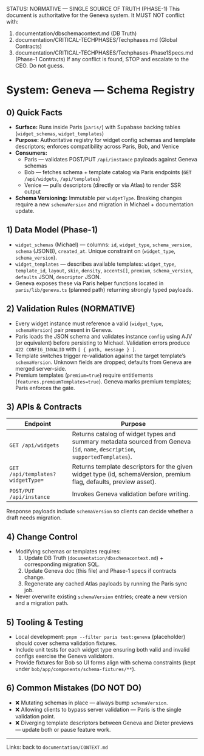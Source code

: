 STATUS: NORMATIVE — SINGLE SOURCE OF TRUTH (PHASE-1)
This document is authoritative for the Geneva system. It MUST NOT conflict with:
1) documentation/dbschemacontext.md (DB Truth)
2) documentation/CRITICAL-TECHPHASES/Techphases.md (Global Contracts)
3) documentation/CRITICAL-TECHPHASES/Techphases-Phase1Specs.md (Phase-1 Contracts)
If any conflict is found, STOP and escalate to the CEO. Do not guess.

# System: Geneva — Schema Registry

## 0) Quick Facts
- **Surface:** Runs inside Paris (`paris/`) with Supabase backing tables (`widget_schemas`, `widget_templates`)
- **Purpose:** Authoritative registry for widget config schemas and template descriptors; enforces compatibility across Paris, Bob, and Venice
- **Consumers:**
  - Paris — validates POST/PUT `/api/instance` payloads against Geneva schemas
  - Bob — fetches schema + template catalog via Paris endpoints (`GET /api/widgets`, `/api/templates`)
  - Venice — pulls descriptors (directly or via Atlas) to render SSR output
- **Schema Versioning:** Immutable per `widgetType`. Breaking changes require a new `schemaVersion` and migration in Michael + documentation update.

## 1) Data Model (Phase-1)
- `widget_schemas` (Michael) — columns: `id`, `widget_type`, `schema_version`, `schema` (JSONB), `created_at`. Unique constraint on (`widget_type`, `schema_version`).
- `widget_templates` — describes available templates: `widget_type`, `template_id`, `layout`, `skin`, `density`, `accents[]`, `premium`, `schema_version`, `defaults` JSON, `descriptor` JSON.
- Geneva exposes these via Paris helper functions located in `paris/lib/geneva.ts` (planned path) returning strongly typed payloads.

## 2) Validation Rules (NORMATIVE)
- Every widget instance must reference a valid (`widget_type`, `schemaVersion`) pair present in Geneva.
- Paris loads the JSON schema and validates instance `config` using AJV (or equivalent) before persisting to Michael. Validation errors produce `422 CONFIG_INVALID` with `[ { path, message } ]`.
- Template switches trigger re-validation against the target template’s `schemaVersion`. Unknown fields are dropped; defaults from Geneva are merged server-side.
- Premium templates (`premium=true`) require entitlements (`features.premiumTemplates=true`). Geneva marks premium templates; Paris enforces the gate.

## 3) APIs & Contracts
| Endpoint | Purpose |
| --- | --- |
| `GET /api/widgets` | Returns catalog of widget types and summary metadata sourced from Geneva (`id`, `name`, `description`, `supportedTemplates`). |
| `GET /api/templates?widgetType=` | Returns template descriptors for the given widget type (id, schemaVersion, premium flag, defaults, preview asset). |
| `POST/PUT /api/instance` | Invokes Geneva validation before writing. |

Response payloads include `schemaVersion` so clients can decide whether a draft needs migration.

## 4) Change Control
- Modifying schemas or templates requires:
  1. Update DB Truth (`documentation/dbschemacontext.md`) + corresponding migration SQL.
  2. Update Geneva doc (this file) and Phase-1 specs if contracts change.
  3. Regenerate any cached Atlas payloads by running the Paris sync job.
- Never overwrite existing `schemaVersion` entries; create a new version and a migration path.

## 5) Tooling & Testing
- Local development: `pnpm --filter paris test:geneva` (placeholder) should cover schema validation fixtures.
- Include unit tests for each widget type ensuring both valid and invalid configs exercise the Geneva validators.
- Provide fixtures for Bob so UI forms align with schema constraints (kept under `bob/app/components/schema-fixtures/**`).

## 6) Common Mistakes (DO NOT DO)
- ❌ Mutating schemas in place — always bump `schemaVersion`.
- ❌ Allowing clients to bypass server validation — Paris is the single validation point.
- ❌ Diverging template descriptors between Geneva and Dieter previews — update both or pause feature work.

---
Links: back to `documentation/CONTEXT.md`

